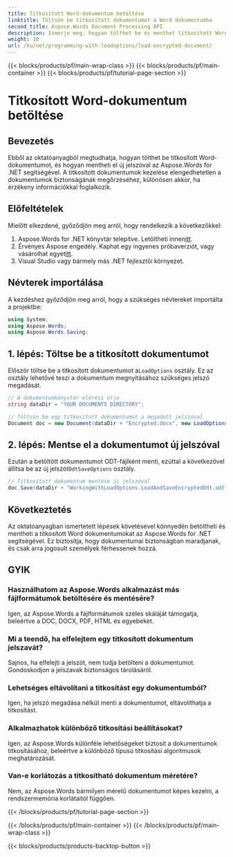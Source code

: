 ```yaml
---
title: Titkosított Word-dokumentum betöltése
linktitle: Töltsön be titkosított dokumentumot a Word dokumentumba
second_title: Aspose.Words Document Processing API
description: Ismerje meg, hogyan tölthet be és menthet titkosított Word dokumentumokat az Aspose.Words for .NET használatával. Biztosítsa dokumentumait egyszerűen új jelszavakkal. Lépésről lépésre útmutató mellékelve.
weight: 10
url: /hu/net/programming-with-loadoptions/load-encrypted-document/
---
```


{{< blocks/products/pf/main-wrap-class >}}
{{< blocks/products/pf/main-container >}}
{{< blocks/products/pf/tutorial-page-section >}}

# Titkosított Word-dokumentum betöltése

## Bevezetés

Ebből az oktatóanyagból megtudhatja, hogyan tölthet be titkosított Word-dokumentumot, és hogyan mentheti el új jelszóval az Aspose.Words for .NET segítségével. A titkosított dokumentumok kezelése elengedhetetlen a dokumentumok biztonságának megőrzéséhez, különösen akkor, ha érzékeny információkkal foglalkozik.

## Előfeltételek

Mielőtt elkezdené, győződjön meg arról, hogy rendelkezik a következőkkel:

1.  Aspose.Words for .NET könyvtár telepítve. Letöltheti innen[itt](https://downloads.aspose.com/words/net).
2.  Érvényes Aspose engedély. Kaphat egy ingyenes próbaverziót, vagy vásárolhat egyet[itt](https://purchase.aspose.com/buy).
3. Visual Studio vagy bármely más .NET fejlesztői környezet.

## Névterek importálása

A kezdéshez győződjön meg arról, hogy a szükséges névtereket importálta a projektbe:

```csharp
using System;
using Aspose.Words;
using Aspose.Words.Saving;
```

## 1. lépés: Töltse be a titkosított dokumentumot

 Először töltse be a titkosított dokumentumot a`LoadOptions` osztály. Ez az osztály lehetővé teszi a dokumentum megnyitásához szükséges jelszó megadását.

```csharp
// A dokumentumkönyvtár elérési útja
string dataDir = "YOUR DOCUMENTS DIRECTORY";

// Töltsön be egy titkosított dokumentumot a megadott jelszóval
Document doc = new Document(dataDir + "Encrypted.docx", new LoadOptions("password"));
```

## 2. lépés: Mentse el a dokumentumot új jelszóval

 Ezután a betöltött dokumentumot ODT-fájlként menti, ezúttal a következővel állítsa be az új jelszót`OdtSaveOptions` osztály.

```csharp
// Titkosított dokumentum mentése új jelszóval
doc.Save(dataDir + "WorkingWithLoadOptions.LoadAndSaveEncryptedOdt.odt", new OdtSaveOptions("newpassword"));
```

## Következtetés

Az oktatóanyagban ismertetett lépések követésével könnyedén betöltheti és mentheti a titkosított Word dokumentumokat az Aspose.Words for .NET segítségével. Ez biztosítja, hogy dokumentumai biztonságban maradjanak, és csak arra jogosult személyek férhessenek hozzá.

## GYIK

### Használhatom az Aspose.Words alkalmazást más fájlformátumok betöltésére és mentésére?
Igen, az Aspose.Words a fájlformátumok széles skáláját támogatja, beleértve a DOC, DOCX, PDF, HTML és egyebeket.

### Mi a teendő, ha elfelejtem egy titkosított dokumentum jelszavát?
Sajnos, ha elfelejti a jelszót, nem tudja betölteni a dokumentumot. Gondoskodjon a jelszavak biztonságos tárolásáról.

### Lehetséges eltávolítani a titkosítást egy dokumentumból?
Igen, ha jelszó megadása nélkül menti a dokumentumot, eltávolíthatja a titkosítást.

### Alkalmazhatok különböző titkosítási beállításokat?
Igen, az Aspose.Words különféle lehetőségeket biztosít a dokumentumok titkosításához, beleértve a különböző típusú titkosítási algoritmusok meghatározását.

### Van-e korlátozás a titkosítható dokumentum méretére?
Nem, az Aspose.Words bármilyen méretű dokumentumot képes kezelni, a rendszermemória korlátaitól függően.

{{< /blocks/products/pf/tutorial-page-section >}}

{{< /blocks/products/pf/main-container >}}
{{< /blocks/products/pf/main-wrap-class >}}

{{< blocks/products/products-backtop-button >}}
